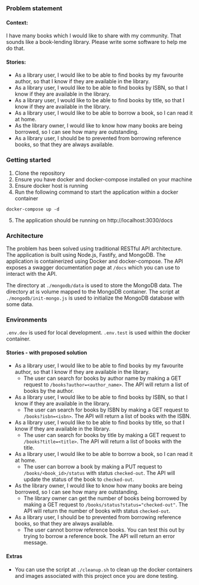 ### Problem statement

#### Context:

I have many books which I would like to share with my community. That sounds like a book-lending library. Please write some software to help me do that.

#### Stories:

* As a library user, I would like to be able to find books by my favourite author, so that I know if they are available in the library.
* As a library user, I would like to be able to find books by ISBN, so that I know if they are available in the library.
* As a library user, I would like to be able to find books by title, so that I know if they are available in the library.
* As a library user, I would like to be able to borrow a book, so I can read it at home.
* As the library owner, I would like to know how many books are being borrowed, so I can see how many are outstanding.
* As a library user, I should be to prevented from borrowing reference books, so that they are always available. 

### Getting started

1. Clone the repository
2. Ensure you have docker and docker-compose installed on your machine
3. Ensure docker host is running
4. Run the following command to start the application within a docker container

```shell
docker-compose up -d
```

5. The application should be running on http://localhost:3030/docs


### Architecture

The problem has been solved using traditional RESTful API architecture. The application is built using Node.js, Fastify, and MongoDB. 
The application is containerized using Docker and docker-compose. The API exposes a swagger documentation page at `/docs` which you can use to interact with the API.

The directory at `./mongodb/data` is used to store the MongoDB data. The directory at is volume mapped to the MongoDB container.
The script at `./mongodb/init-mongo.js` is used to initialize the MongoDB database with some data.

### Environments

`.env.dev` is used for local development.
`.env.test` is used within the docker container.

#### Stories - with proposed solution

* As a library user, I would like to be able to find books by my favourite author, so that I know if they are available in the library.
  * The user can search for books by author name by making a GET request to `/books?author=<author_name>`. The API will return a list of books by the author.
* As a library user, I would like to be able to find books by ISBN, so that I know if they are available in the library.
  * The user can search for books by ISBN by making a GET request to `/books?isbn=<isbn>`. The API will return a list of books with the ISBN.
* As a library user, I would like to be able to find books by title, so that I know if they are available in the library.
  * The user can search for books by title by making a GET request to `/books?title=<title>`. The API will return a list of books with the title.
* As a library user, I would like to be able to borrow a book, so I can read it at home.
  * The user can borrow a book by making a PUT request to `/books/<book_id>/status` with status `checked-out`. The API will update the status of the book to `checked-out`.
* As the library owner, I would like to know how many books are being borrowed, so I can see how many are outstanding.
  * The library owner can get the number of books being borrowed by making a GET request to `/books/status?status="checked-out"`. The API will return the number of books with status `checked-out`.
* As a library user, I should be to prevented from borrowing reference books, so that they are always available. 
  * The user cannot borrow reference books. You can test this out by trying to borrow a reference book. The API will return an error message.

#### Extras

* You can use the script at `./cleanup.sh` to clean up the docker containers and images associated with this project once you are done testing.
